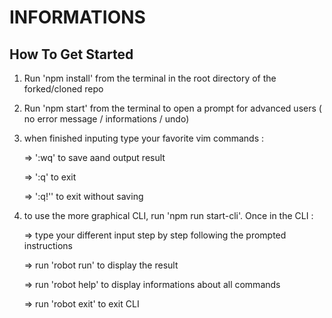 # INFORMATIONS

## How To Get Started

1. Run 'npm install' from the terminal in the root directory of the forked/cloned repo

2. Run 'npm start' from the terminal to open a prompt for advanced users ( no error message / informations / undo)

3. when finished inputing type your favorite vim commands :

   => ':wq' to save aand output result

   => ':q' to exit

   => ':q!'' to exit without saving

4. to use the more graphical CLI, run 'npm run start-cli'. Once in the CLI :

	 => type your different input step by step following the prompted instructions

	 => run 'robot run' to display the result 

	 => run 'robot help' to display informations about all commands

	 => run 'robot exit' to exit CLI
